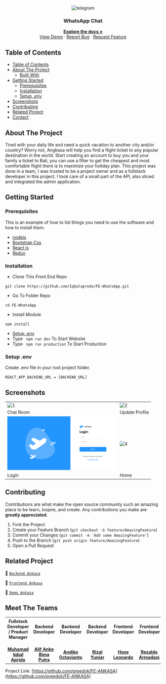 <br />
<p align="center">
<div align="center">
  <img height="150" src="https://www.freeiconspng.com/uploads/logo-whatsapp-png-pic-0.png" alt="telegram" border="0"/>
</div>
  <h3 align="center">WhatsApp Chat</h3>
  <p align="center">
    <a href="https://github.com/preedok/FE-ANKASA"><strong>Explore the docs »</strong></a>
    <br />
    <a href="https://insancitaticket.vercel.app/">View Demo</a>
    ·
    <a href="">Report Bug</a>
    ·
    <a href="">Request Feature</a>
  </p>
</p>


<!-- TABLE OF CONTENTS -->
## Table of Contents

- [Table of Contents](#table-of-contents)
- [About The Project](#about-the-project)
  - [Built With](#built-with)
- [Getting Started](#getting-started)
  - [Prerequisites](#prerequisites)
  - [Installation](#installation)
  - [Setup .env](#setup-env)
- [Screenshots](#screenshots)
- [Contributing](#contributing)
- [Related Project](#related-project)
- [Contact](#contact)



<!-- ABOUT THE PROJECT -->
## About The Project

Tired with your daily life and need a quick vacation to another city and/or country? Worry not, Angkasa will help you find a flight ticket to any popular destination in the world. Start creating an account to buy you and your family a ticket to Bali, you can use a filter to get the cheapest and most comfortable flight there is to maximize your holiday plan. This project was done in a team, I was trusted to be a project owner and as a fullstack developer in this project. I took care of a small part of the API, also sliced and integrated the admin application.


<!-- GETTING STARTED -->
## Getting Started

### Prerequisites

This is an example of how to list things you need to use the software and how to install them.

* [nodejs](https://nodejs.org/en/download/)
* [Bootstrap Css](https://getbootstrap.com/)
* [React js](https://reactjs.org/)
* [Redux](https://redux.js.org/)

### Installation

- Clone This Front End Repo
```
git clone https://github.com/Iqbalapredo/FE-WhatsApp.git
```
- Go To Folder Repo
```
cd FE-WhatsApp
```
- Install Module
```
npm install
```
- <a href="#setup-env">Setup .env</a>
- Type ` npm run dev` To Start Website
- Type ` npm run production` To Start Production

### Setup .env
Create .env file in your root project folder.
```
REACT_APP_BACKEND_URL = [BACKEND_URL]
```

<!-- ROADMAP -->
## Screenshots

<table>
 <tr>
    <td><img width="350px" src="./documentation/room.png"  border="0" border="0" alt="1" /></td>
    <td> <img width="350px" src="./documentation/update.png" \ border="0"  border="0"  border="0"  alt="2" /></td>
  </tr>
   <tr>
    <td>Chat Room</td>
    <td>Update Profile</td>
  </tr>

  <tr>
    <td><img width="350px" src="./documentation/login.png"  border="0" border="0" alt="3" /> </td>
     <td><img width="350px" src="./documentation/home wa.png"  border="0" border="0" alt="4" /></td>
  </tr>
   <tr>
    <td>Login</td>
     <td>Home</td>
  </tr>
  
 
</table>

<!-- CONTRIBUTING -->
## Contributing

Contributions are what make the open source community such an amazing place to be learn, inspire, and create. Any contributions you make are **greatly appreciated**.

1. Fork the Project
2. Create your Feature Branch (`git checkout -b feature/AmazingFeature`)
3. Commit your Changes (`git commit -m 'Add some AmazingFeature'`)
4. Push to the Branch (`git push origin feature/AmazingFeature`)
5. Open a Pull Request



## Related Project
:rocket: [`Backend Ankasa`](https://github.com/alifankebima)

:rocket: [`Frontend Ankasa`](https://github.com/preedok/FE-ANKASA)

:rocket: [`Demo Ankasa`](https://insancitaticket.vercel.app/)



<!-- Meet The Teams -->
## Meet The Teams

<center>
  <table align="center">
    <tr>
    <th>Fullstack Developer / Product Manager</th>
      <th>Backend Developer</th>
      <th>Backend Developer</th>
      <th>Backend Developer</th>
      <th>Frontend Developer</th>
      <th>Frontend Developer</th>
    </tr>
    <tr>
      <td align="center">
        <a href="https://github.com/preedok">
          <img width="150" src="" alt=""><br/>
          <b>Muhamad Iqbal Aprido</b>
        </a>
      </td>
      <td align="center">
        <a href=https://github.com/alifankebima">
          <img width="150" src="" alt=""><br/>
          <b>Alif Anke Bima Putra</b>
        </a>
      </td>
      <td align="center">
        <a href="https://github.com/andiko">
          <img width="150" src="" alt=""><br/>
          <b>Andiko Octavianto</b>
        </a>
      </td>
      <td align="center">
        <a href="https://github.com/rrizalyuniar">
          <img width="150" src="" alt=""><br/>
          <b>Rizal Yuniar</b>
        </a>
      </td>
      <td align="center">
        <a href="https://github.com/hosealeonardo18">
          <img width="150" src="" alt=""><br/>
          <b>Hose Leonardo</b>
        </a>
      </td>
     <td align="center">
        <a href=https://github.com/RezaldhoArmadhani">
          <img width="150" src="" alt=""><br/>
          <b>Rezaldo Armadani</b>
        </a>
      </td>
    </tr>
  </table>
</center>

Project Link: [https://github.com/preedok/FE-ANKASA](https://github.com/preedok/FE-ANKASA)
